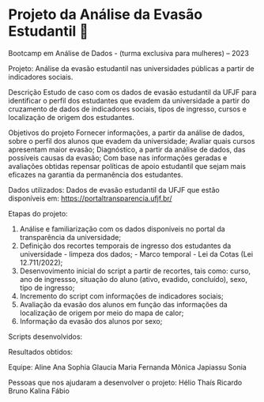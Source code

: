 # Projeto da Análise da Evasão Estudantil 🎲

Bootcamp em Análise de Dados - (turma exclusiva para mulheres) – 2023

Projeto:
Análise da evasão estudantil nas universidades públicas a partir de indicadores sociais.

Descrição
Estudo de caso com os dados de evasão estudantil da UFJF para identificar o perfil dos estudantes que evadem da universidade a partir do cruzamento de dados de indicadores sociais, tipos de ingresso, cursos e localização de origem dos estudantes.


Objetivos do projeto
Fornecer informações, a partir da análise de dados, sobre o perfil dos alunos que evadem da universidade;
Avaliar quais cursos apresentam maior evasão;
Diagnóstico, a partir da análise de dados, das possíveis causas da evasão;
Com base nas informações geradas e avaliações obtidas repensar políticas de apoio estudantil que sejam mais eficazes na garantia da permanência dos estudantes.

Dados utilizados:
Dados de evasão estudantil da UFJF que estão disponíveis em: 
https://portaltransparencia.ufjf.br/

Etapas do projeto:
1. Análise e familiarização com os dados disponíveis no portal da transparência da universidade;
2. Definição dos recortes temporais de ingresso dos estudantes da universidade - limpeza dos dados; - Marco temporal - Lei da Cotas (Lei 12.711/2022);
3. Desenvovimento inicial do script a partir de recortes, tais como: curso, ano de ingressso, situação do aluno (ativo, evadido, concluído), sexo, tipo de ingresso;
4. Incremento do script com informações de indicadores sociais;
5. Avaliação da evasão dos alunos em função das informações da localização de origem por meio do mapa de calor;
6. Informação da evasão dos alunos por sexo;



Scripts desenvolvidos:

Resultados obtidos:


Equipe:
Aline
Ana Sophia
Glaucia
Maria Fernanda
Mônica Japiassu
Sonia

Pessoas que nos ajudaram a desenvolver o projeto:
Hélio
Thaís
Ricardo
Bruno 
Kalina
Fábio